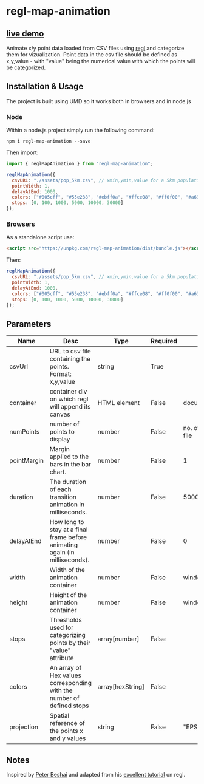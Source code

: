 # regl-map-animation

## [live demo](https://eurostat.github.io/regl-map-animation/examples/browsers/)

Animate x/y point data loaded from CSV files using [regl](https://github.com/regl-project/regl) and categorize them for vizualization. Point data in the csv file should be defined as x,y,value - with "value" being the numerical value with which the points will be categorized.

## Installation & Usage

The project is built using UMD so it works both in browsers and in node.js

### Node

Within a node.js project simply run the following command:

`npm i regl-map-animation --save`

Then import:

```javascript
import { reglMapAnimation } from "regl-map-animation";

reglMapAnimation({
  csvURL: "./assets/pop_5km.csv", // xmin,ymin,value for a 5km population grid of Europe in EPSG 3035
  pointWidth: 1,
  delayAtEnd: 1000,
  colors: ["#005cff", "#55e238", "#ebff0a", "#ffce08", "#ff0f00", "#a6306f"],
  stops: [0, 100, 1000, 5000, 10000, 30000]
});
```

### Browsers

As a standalone script use:

```html
<script src="https://unpkg.com/regl-map-animation/dist/bundle.js"></script>
```

Then:

```javascript
reglMapAnimation({
  csvURL: "./assets/pop_5km.csv", // xmin,ymin,value for a 5km population grid of Europe in EPSG 3035
  pointWidth: 1,
  delayAtEnd: 1000,
  colors: ["#005cff", "#55e238", "#ebff0a", "#ffce08", "#ff0f00", "#a6306f"],
  stops: [0, 100, 1000, 5000, 10000, 30000]
});
```

## Parameters

| Name        | Desc                                                                        | Type             | Required | Default                   |
| ----------- | --------------------------------------------------------------------------- | ---------------- | -------- | ------------------------- |
| csvUrl      | URL to csv file containing the points. Format: x,y,value                    | string           | True     |                           |
| container   | container div on which regl will append its canvas                          | HTML element     | False    | document.body             |
| numPoints   | number of points to display                                                 | number           | False    | no. of points in csv file |
| pointMargin | Margin applied to the bars in the bar chart.                                | number           | False    | 1                         |
| duration    | The duration of each transition animation in milliseconds.                  | number           | False    | 5000                      |
| delayAtEnd  | How long to stay at a final frame before animating again (in milliseconds). | number           | False    | 0                         |
| width       | Width of the animation container                                            | number           | False    | window.innerWidth         |
| height      | Height of the animation container                                           | number           | False    | window.innerHeight        |
| stops       | Thresholds used for categorizing points by their "value" attribute          | array[number]    | False    |                           |
| colors      | An array of Hex values corresponding with the number of defined stops       | array[hexString] | False    |                           |
| projection  | Spatial reference of the points x and y values                              | string           | False    | "EPSG:3035"               |

## Notes

Inspired by [Peter Beshai](https://peterbeshai.com/) and adapted from his [excellent tutorial](https://peterbeshai.com/blog/2017-05-26-beautifully-animate-points-with-webgl-and-regl/) on regl.
